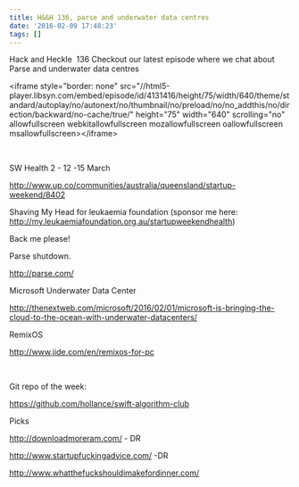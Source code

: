 ```yaml
---
title: H&&H 136, parse and underwater data centres
date: '2016-02-09 17:48:23'
tags: []
---
```



Hack and Heckle  136 Checkout our latest episode where we chat about  Parse and underwater data centres

<!--more-->

&lt;iframe style="border: none" src="//html5-player.libsyn.com/embed/episode/id/4131416/height/75/width/640/theme/standard/autoplay/no/autonext/no/thumbnail/no/preload/no/no_addthis/no/direction/backward/no-cache/true/" height="75" width="640" scrolling="no"  allowfullscreen webkitallowfullscreen mozallowfullscreen oallowfullscreen msallowfullscreen&gt;&lt;/iframe&gt;

&nbsp;


<span style="font-weight: 400;">SW Health 2 - 12 -15 March </span>

<a href="http://www.up.co/communities/australia/queensland/startup-weekend/8402"><span style="font-weight: 400;">http://www.up.co/communities/australia/queensland/startup-weekend/8402</span></a>

<span style="font-weight: 400;">Shaving My Head for leukaemia foundation (sponsor me here: </span><a href="http://my.leukaemiafoundation.org.au/startupweekendhealth"><span style="font-weight: 400;">http://my.leukaemiafoundation.org.au/startupweekendhealth</span></a><span style="font-weight: 400;">)</span>

<span style="font-weight: 400;">Back me please!</span>

<span style="font-weight: 400;">Parse shutdown.</span>

<a href="http://parse.com/"><span style="font-weight: 400;">http://parse.com/</span></a>

<span style="font-weight: 400;">Microsoft Underwater Data Center</span>

<a href="http://thenextweb.com/microsoft/2016/02/01/microsoft-is-bringing-the-cloud-to-the-ocean-with-underwater-datacenters/"><span style="font-weight: 400;">http://thenextweb.com/microsoft/2016/02/01/microsoft-is-bringing-the-cloud-to-the-ocean-with-underwater-datacenters/</span></a>

<span style="font-weight: 400;">RemixOS</span>

<a href="http://www.jide.com/en/remixos-for-pc"><span style="font-weight: 400;">http://www.jide.com/en/remixos-for-pc</span></a>

&nbsp;

<span style="font-weight: 400;">Git repo of the week:</span>

<a href="https://github.com/hollance/swift-algorithm-club"><span style="font-weight: 400;">https://github.com/hollance/swift-algorithm-club</span></a>

<span style="font-weight: 400;">Picks</span>

<a href="http://downloadmoreram.com/"><span style="font-weight: 400;">http://downloadmoreram.com/</span></a><span style="font-weight: 400;"> - DR</span>

<a href="http://www.startupfuckingadvice.com/"><span style="font-weight: 400;">http://www.startupfuckingadvice.com/</span></a><span style="font-weight: 400;"> -DR</span>

<a href="http://www.whatthefuckshouldimakefordinner.com/"><span style="font-weight: 400;">http://www.whatthefuckshouldimakefordinner.com/</span></a>
